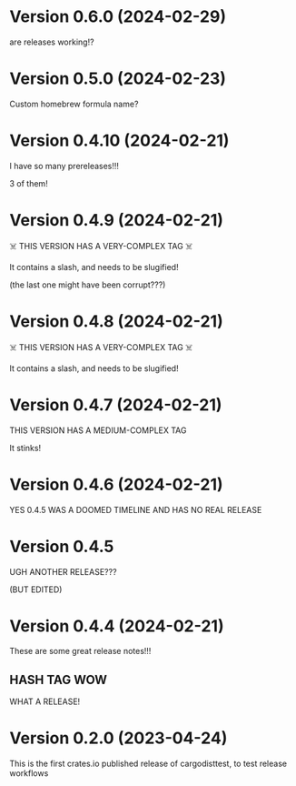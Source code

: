 # Version 0.6.0 (2024-02-29)

are releases working!?

# Version 0.5.0 (2024-02-23)

Custom homebrew formula name?

# Version 0.4.10 (2024-02-21)

I have so many prereleases!!!

3 of them!

# Version 0.4.9 (2024-02-21)

☠️ THIS VERSION HAS A VERY-COMPLEX TAG ☠️

It contains a slash, and needs to be slugified!

(the last one might have been corrupt???)


# Version 0.4.8 (2024-02-21)

☠️ THIS VERSION HAS A VERY-COMPLEX TAG ☠️

It contains a slash, and needs to be slugified!


# Version 0.4.7 (2024-02-21)

THIS VERSION HAS A MEDIUM-COMPLEX TAG

It stinks!

# Version 0.4.6 (2024-02-21)

YES 0.4.5 WAS A DOOMED TIMELINE AND HAS NO REAL RELEASE

# Version 0.4.5

UGH ANOTHER RELEASE???

(BUT EDITED)

# Version 0.4.4 (2024-02-21)

These are some great release notes!!!

## HASH TAG WOW

WHAT A RELEASE!

# Version 0.2.0 (2023-04-24)

This is the first crates.io published release of cargodisttest, to test release workflows